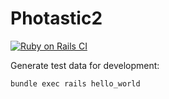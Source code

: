 # Photastic2

[![Ruby on Rails CI](https://github.com/ceicke/photastic2/actions/workflows/rubyonrails.yml/badge.svg)](https://github.com/ceicke/photastic2/actions/workflows/rubyonrails.yml)

Generate test data for development:

```
bundle exec rails hello_world
```
